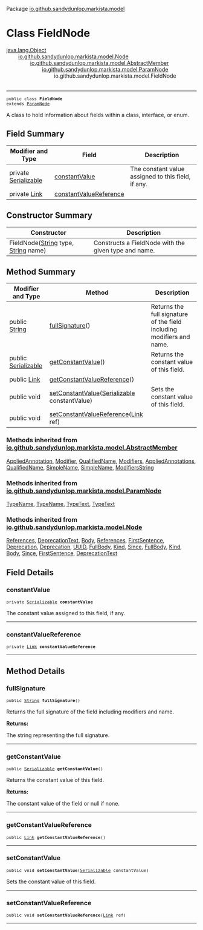 Package [io.github.sandydunlop.markista.model](index.md)

# Class FieldNode
[java.lang.Object](https://docs.oracle.com/en/java/javase/24/docs/api/java.base/java/lang/Object.html)<br/>
        [io.github.sandydunlop.markista.model.Node](Node.md)<br/>
                [io.github.sandydunlop.markista.model.AbstractMember](AbstractMember.md)<br/>
                        [io.github.sandydunlop.markista.model.ParamNode](ParamNode.md)<br/>
                                io.github.sandydunlop.markista.model.FieldNode<br/>
<br/>

----

<span style="font-family: monospace; font-size: 80%;">public class __FieldNode__<br/>extends [ParamNode](ParamNode.md)
</span>

A class to hold information about fields within a class, interface, or enum.


## Field Summary

| Modifier and Type                                                                                              | Field                                             | Description                                        |
|----------------------------------------------------------------------------------------------------------------|---------------------------------------------------|----------------------------------------------------|
| private [Serializable](https://docs.oracle.com/en/java/javase/24/docs/api/java.base/java/io/Serializable.html) | [constantValue](#constantvalue)                   | The constant value assigned to this field, if any. |
| private [Link](Link.md)                                                                                        | [constantValueReference](#constantvaluereference) |                                                    |



## Constructor Summary

| Constructor                                                                                                                                                                                                     | Description                                          |
|-----------------------------------------------------------------------------------------------------------------------------------------------------------------------------------------------------------------|------------------------------------------------------|
| FieldNode([String](https://docs.oracle.com/en/java/javase/24/docs/api/java.base/java/lang/String.html) type, [String](https://docs.oracle.com/en/java/javase/24/docs/api/java.base/java/lang/String.html) name) | Constructs a FieldNode with the given type and name. |



## Method Summary

| Modifier and Type                                                                                             | Method                                                                                                                                                      | Description                                                           |
|---------------------------------------------------------------------------------------------------------------|-------------------------------------------------------------------------------------------------------------------------------------------------------------|-----------------------------------------------------------------------|
| public [String](https://docs.oracle.com/en/java/javase/24/docs/api/java.base/java/lang/String.html)           | [fullSignature](#fullsignature)()                                                                                                                           | Returns the full signature of the field including modifiers and name. |
| public [Serializable](https://docs.oracle.com/en/java/javase/24/docs/api/java.base/java/io/Serializable.html) | [getConstantValue](#getconstantvalue)()                                                                                                                     | Returns the constant value of this field.                             |
| public [Link](Link.md)                                                                                        | [getConstantValueReference](#getconstantvaluereference)()                                                                                                   |                                                                       |
| public void                                                                                                   | [setConstantValue](#setconstantvalue)([Serializable](https://docs.oracle.com/en/java/javase/24/docs/api/java.base/java/io/Serializable.html) constantValue) | Sets the constant value of this field.                                |
| public void                                                                                                   | [setConstantValueReference](#setconstantvaluereference)([Link](Link.md) ref)                                                                                |                                                                       |


### Methods inherited from [io.github.sandydunlop.markista.model.AbstractMember](AbstractMember.md)

[AppliedAnnotation](AbstractMember.md#addappliedannotation), [Modifier](AbstractMember.md#addmodifier), [QualifiedName](AbstractMember.md#setqualifiedname), [Modifiers](AbstractMember.md#getmodifiers), [AppliedAnnotations](AbstractMember.md#getappliedannotations), [QualifiedName](AbstractMember.md#getqualifiedname), [SimpleName](AbstractMember.md#setsimplename), [SimpleName](AbstractMember.md#getsimplename), [ModifiersString](AbstractMember.md#getmodifiersstring)

### Methods inherited from [io.github.sandydunlop.markista.model.ParamNode](ParamNode.md)

[TypeName](ParamNode.md#settypename), [TypeName](ParamNode.md#gettypename), [TypeText](ParamNode.md#gettypetext), [TypeText](ParamNode.md#settypetext)

### Methods inherited from [io.github.sandydunlop.markista.model.Node](Node.md)

[References](Node.md#getreferences), [DeprecationText](Node.md#setdeprecationtext), [Body](Node.md#getbody), [References](Node.md#setreferences), [FirstSentence](Node.md#setfirstsentence), [Deprecation](Node.md#setdeprecation), [Deprecation](Node.md#getdeprecation), [UUID](Node.md#getuuid), [FullBody](Node.md#getfullbody), [Kind](Node.md#getkind), [Since](Node.md#getsince), [FullBody](Node.md#setfullbody), [Kind](Node.md#setkind), [Body](Node.md#setbody), [Since](Node.md#setsince), [FirstSentence](Node.md#getfirstsentence), [DeprecationText](Node.md#getdeprecationtext)


## Field Details

### constantValue

<span style="font-family: monospace; font-size: 80%;">private [Serializable](https://docs.oracle.com/en/java/javase/24/docs/api/java.base/java/io/Serializable.html) __constantValue__</span>

The constant value assigned to this field, if any.


---

### constantValueReference

<span style="font-family: monospace; font-size: 80%;">private [Link](Link.md) __constantValueReference__</span>




---


## Method Details

### fullSignature

<span style="font-family: monospace; font-size: 80%;">public [String](https://docs.oracle.com/en/java/javase/24/docs/api/java.base/java/lang/String.html) __fullSignature__()</span>

Returns the full signature of the field including modifiers and name.

**Returns:**

The string representing the full signature.


---

### getConstantValue

<span style="font-family: monospace; font-size: 80%;">public [Serializable](https://docs.oracle.com/en/java/javase/24/docs/api/java.base/java/io/Serializable.html) __getConstantValue__()</span>

Returns the constant value of this field.

**Returns:**

The constant value of the field or null if none.


---

### getConstantValueReference

<span style="font-family: monospace; font-size: 80%;">public [Link](Link.md) __getConstantValueReference__()</span>




---

### setConstantValue

<span style="font-family: monospace; font-size: 80%;">public void __setConstantValue__([Serializable](https://docs.oracle.com/en/java/javase/24/docs/api/java.base/java/io/Serializable.html) constantValue)</span>

Sets the constant value of this field.


---

### setConstantValueReference

<span style="font-family: monospace; font-size: 80%;">public void __setConstantValueReference__([Link](Link.md) ref)</span>




---

